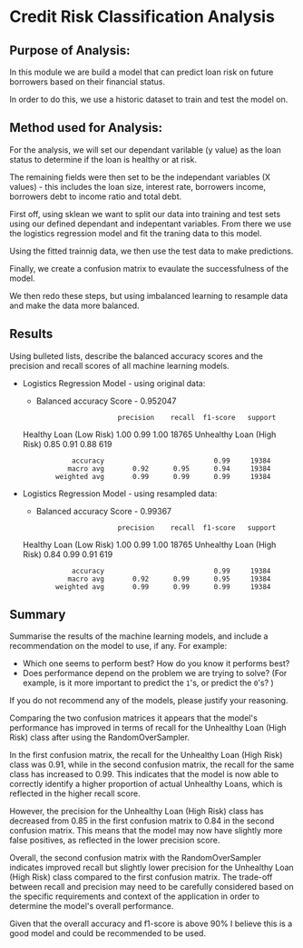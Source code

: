 # Credit Risk Classification Analysis

## Purpose of Analysis:

In this module we are build a model that can predict loan risk on future borrowers based on their financial status.

In order to do this, we use a historic dataset to train and test the model on. 

## Method used for Analysis:

For the analysis, we will set our dependant varilable (y value) as the loan status to determine if the loan is healthy or at risk.

The remaining fields were then set to be the independant variables (X values) - this includes the loan size, interest rate, borrowers income, borrowers debt to income ratio and total debt.  

First off, using sklean we want to split our data into training and test sets using our defined dependant and indepentant variables.  From there we use the logistics regression model and fit the traning data to this model.

Using the fitted trainnig data, we then use the test data to make predictions.

Finally, we create a confusion matrix to evaulate the successfulness of the model.

We then redo these steps, but using imbalanced learning to resample data and make the data more balanced. 


## Results

Using bulleted lists, describe the balanced accuracy scores and the precision and recall scores of all machine learning models.

* Logistics Regression Model - using original data:
  * Balanced accuracy Score - 0.952047

                            precision    recall  f1-score   support

   Healthy Loan (Low Risk)       1.00      0.99      1.00     18765
Unhealthy Loan (High Risk)       0.85      0.91      0.88       619

                  accuracy                           0.99     19384
                 macro avg       0.92      0.95      0.94     19384
              weighted avg       0.99      0.99      0.99     19384



* Logistics Regression Model - using resampled data:
  * Balanced accuracy Score - 0.99367
  
                            precision    recall  f1-score   support

   Healthy Loan (Low Risk)       1.00      0.99      1.00     18765
Unhealthy Loan (High Risk)       0.84      0.99      0.91       619

                  accuracy                           0.99     19384
                 macro avg       0.92      0.99      0.95     19384
              weighted avg       0.99      0.99      0.99     19384

## Summary

Summarise the results of the machine learning models, and include a recommendation on the model to use, if any. For example:
* Which one seems to perform best? How do you know it performs best?
* Does performance depend on the problem we are trying to solve? (For example, is it more important to predict the `1`'s, or predict the `0`'s? )

If you do not recommend any of the models, please justify your reasoning.


Comparing the two confusion matrices it appears that the model's performance has improved in terms of recall for the Unhealthy Loan (High Risk) class after using the RandomOverSampler.

In the first confusion matrix, the recall for the Unhealthy Loan (High Risk) class was 0.91, while in the second confusion matrix, the recall for the same class has increased to 0.99. This indicates that the model is now able to correctly identify a higher proportion of actual Unhealthy Loans, which is reflected in the higher recall score.

However, the precision for the Unhealthy Loan (High Risk) class has decreased from 0.85 in the first confusion matrix to 0.84 in the second confusion matrix. This means that the model may now have slightly more false positives, as reflected in the lower precision score.

Overall, the second confusion matrix with the RandomOverSampler indicates improved recall but slightly lower precision for the Unhealthy Loan (High Risk) class compared to the first confusion matrix. The trade-off between recall and precision may need to be carefully considered based on the specific requirements and context of the application in order to determine the model's overall performance.

Given that the overall accuracy and f1-score is above 90% I believe this is a good model and could be recommended to be used.


